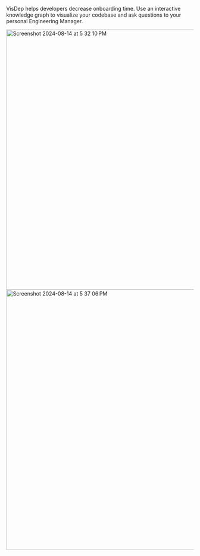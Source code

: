 VisDep helps developers decrease onboarding time. Use an interactive knowledge graph to visualize your codebase and ask questions to your personal Engineering Manager. 

<img width="700" alt="Screenshot 2024-08-14 at 5 32 10 PM" src="https://github.com/user-attachments/assets/00cb4199-dcc1-491f-8256-18dc9b90db5f">

<img width="700" alt="Screenshot 2024-08-14 at 5 37 06 PM" src="https://github.com/user-attachments/assets/3961c92b-c057-4563-9835-29be2edf0aeb">
